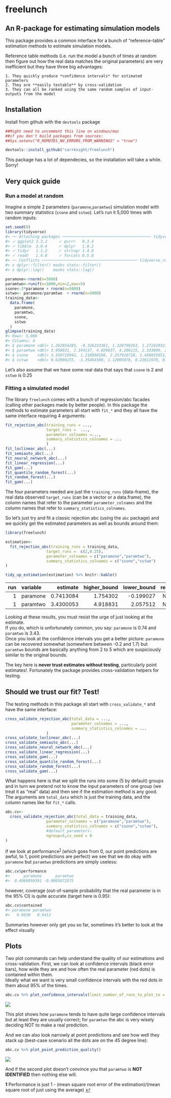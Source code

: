 freelunch
================

## An R-package for estimating simulation models

This package provides a common interface for a bunch of
“reference-table” estimation methods to estimate simulation models.

Reference table methods (i.e. run the model a bunch of times at random
then figure out how the real data matches the original parameters) are
very inefficient but they have three big advantages:

    1. They quickly produce *confidence intervals* for estimated parameters
    2. They are **easily testable** by cross-validation
    3. They can all be ranked using the same random samples of input-outputs from the model

## Installation

Install from github with the `devtools` package

``` r
##Might need to uncomment this line on windows/mac
##if you don't build packages from sources:
##Sys.setenv("R_REMOTES_NO_ERRORS_FROM_WARNINGS" = "true")

devtools::install_github("carrknight/freelunch")
```

This package has a lot of dependecies, so the installation will take a
while. Sorry!

## Very quick guide

### Run a model at random

Imagine a simple 2 parameters (`paramone`,`paramtwo`) simulation model
with two summary statistics (`ssone` and `sstwo`). Let’s run it 5,000
times with random inputs:

``` r
set.seed(0)
library(tidyverse)
#> ── Attaching packages ─────────────────────────────────────── tidyverse 1.3.0 ──
#> ✓ ggplot2 3.3.2     ✓ purrr   0.3.4
#> ✓ tibble  3.0.4     ✓ dplyr   1.0.2
#> ✓ tidyr   1.1.2     ✓ stringr 1.4.0
#> ✓ readr   1.4.0     ✓ forcats 0.5.0
#> ── Conflicts ────────────────────────────────────────── tidyverse_conflicts() ──
#> x dplyr::filter() masks stats::filter()
#> x dplyr::lag()    masks stats::lag()

paramone<-rnorm(n=5000)
paramtwo<-runif(n=5000,min=2,max=5)
ssone<-2*paramone + rnorm(n=5000)
sstwo<- paramone/paramtwo  + rnorm(n=5000)
training_data<-
  data.frame(
    paramone,
    paramtwo,
    ssone,
    sstwo
  )
glimpse(training_data)
#> Rows: 5,000
#> Columns: 4
#> $ paramone <dbl> 1.262954285, -0.326233361, 1.329799263, 1.272429321, 0.41464…
#> $ paramtwo <dbl> 3.958031, 2.194137, 4.029837, 4.206115, 2.333899, 2.139964, …
#> $ ssone    <dbl> 3.359710942, 1.218960188, 2.257928728, 1.458035651, 1.009250…
#> $ sstwo    <dbl> 0.62009255, -1.35464108, 1.12005078, 0.22611970, 0.16063519,…
```

Let’s also assume that we have some real data that says that `ssone` is
2 and `sstwo` is 0.25

### Fitting a simulated model

The library `freelunch` comes with a bunch of regression/abc facades
(calling other packages made by better people). In this package the
methods to estimate parameters all start with `fit_*` and they all have
the same interface requiring 4 arguments:

``` r
fit_rejection_abc(training_runs = ...,
                  target_runs =  ...,
                  parameter_colnames =...,
                  summary_statistics_colnames = ...
                  )
fit_loclinear_abc(...)
fit_semiauto_abc(...)
fit_neural_network_abc(...)
fit_linear_regression(...)
fit_gam(...)
fit_quantile_random_forest(...)
fit_random_forest(...)
fit_gam(...)
```

The four parameters needed are just the `training_runs` (data-frame),
the real data observed `target_runs` (can be a vector or a data.frame),
the column names that refer to the parameter `parameter_colnames` and
the column names that refer to `summary_statistics_colnames`.

So let’s just try and fit a classic rejection abc (using the `abc`
package) and we quickly get the estimated parameters as well as bounds
around them:

``` r
library(freelunch)

estimation<-
  fit_rejection_abc(training_runs = training_data,
                  target_runs =  c(2,0.25),
                  parameter_colnames = c("paramone","paramtwo"),
                  summary_statistics_colnames = c("ssone","sstwo")
)

tidy_up_estimation(estimation) %>% knitr::kable()
```

| run | variable |  estimate | higher\_bound | lower\_bound | real |
|----:|:---------|----------:|--------------:|-------------:|-----:|
|   1 | paramone | 0.7413084 |      1.754302 |    -0.199027 |   NA |
|   1 | paramtwo | 3.4300053 |      4.918831 |     2.057512 |   NA |

Looking at these results, you must resist the urge of just looking at
the estimate.  
If you do, which is unfortunately common, you say: `paramone` is 0.74
and `paramtwo` is 3.43.  
Once you look at the confidence intervals you get a better picture:
`paramone` can be recovered somewhat (somewhere between -0.2 and 1.7)
but `paramtwo` bounds are basically anything from 2 to 5 which are
suspiciously similar to the original bounds.

The key here is **never trust estimates without testing**, particularly
point estimates!. Fortunately the package provides cross-validation
helpers for testing.

## Should we trust our fit? Test!

The testing methods in this package all start with `cross_validate_*`
and have the same interface:

``` r
cross_validate_rejection_abc(total_data = ...,
                             parameter_colnames = ...,
                             summary_statistics_colnames = ...
                  )
cross_validate_loclinear_abc(...)
cross_validate_semiauto_abc(...)
cross_validate_neural_network_abc(...)
cross_validate_linear_regression(...)
cross_validate_gam(...)
cross_validate_quantile_random_forest(...)
cross_validate_random_forest(...)
cross_validate_gam(...)
```

What happens here is that we split the runs into some (5 by default)
groups and in turn we pretend not to know the input parameters of one
group (we treat it as “real” data) and then see if the estimation method
is any good.  
The arguments are `total_data` which is just the training data, and the
column names like for `fit_*` calls.

``` r
abc.cv<-
  cross_validate_rejection_abc(total_data = training_data,
                  parameter_colnames = c("paramone","paramtwo"),
                  summary_statistics_colnames = c("ssone","sstwo"),
                  #default parameters:
                  ngroup=5,cv_seed = 0
)
```

If we look at performance<sup id="a1">[1](#f1)</sup> (which goes from 0,
our point predictions are awful, to 1, point predictions are perfect) we
see that we do okay with `paramone` but `paramtwo` predictions are
simply useless:

``` r
abc.cv$performance 
#>      paramone      paramtwo 
#>  0.4969959391 -0.0005872575
```

however, coverage (out-of-sample probability that the real parameter is
in the 95% CI) is quite accurate (target here is 0.95):

``` r
abc.cv$contained 
#> paramone paramtwo 
#>   0.9630   0.9412
```

Summaries however only get you so far, sometimes it’s better to look at
the effect visually

## Plots

Two plot commands can help understand the quality of our estimations and
cross-validation. First, we can look at confidence intervals (black
error bars), how wide they are and how often the real parameter (red
dots) is contained within them.  
Ideally what we want is very small confidence intervals with the red
dots in them about 95% of the times.

``` r
abc.cv %>% plot_confidence_intervals(limit_number_of_runs_to_plot_to = 120)
```

![](README_files/figure-gfm/unnamed-chunk-9-1.png)<!-- -->

This plot shows how `paramone` tends to have quite large confidence
intervals but at least they are usually correct; for `paramtwo` the abc
is very wisely deciding NOT to make a real prediction.

And we can also look narrowly at point predictions and see how well they
stack up (best-case scenario all the dots are on the 45 degree line):

``` r
abc.cv %>% plot_point_prediction_quality()
```

![](README_files/figure-gfm/unnamed-chunk-10-1.png)<!-- -->

And if the second plot doesn’t convince you that `paramtwo` is **NOT
IDENTIFIED** then nothing else will.

<b id="f1">1</b> Performance is just 1 - (mean square root error of the
estimation)/(mean square root of just using the average) [↩](#a1)
